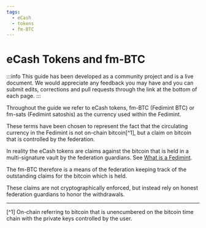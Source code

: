 ```yaml
---
tags:
  - eCash
  - tokens
  - fm-BTC
---
```

# eCash Tokens and fm-BTC

:::info
This guide has been developed as a community project and is a live document. We would appreciate any feedback you may have and you can submit edits, corrections and pull requests through the link at the bottom of each page.
:::

Throughout the guide we refer to eCash tokens, fm-BTC (Fedimint BTC) or fm-sats (Fedimint satoshis) as the currency used within the Fedimint. 

These terms have been chosen to represent the fact that the circulating currency in the Fedimint is not on-chain bitcoin[^1], but a claim on bitcoin that is controlled by the federation.

In reality the eCash tokens are claims against the bitcoin that is held in a multi-signature vault by the federation guardians. See [What is a Fedimint](/docs/GettingStarted/What-is-a-Fedimint).

The fm-BTC therefore is a means of the federation keeping track of the outstanding claims for the bitcoin which is held. 

These claims are not cryptographically enforced, but instead rely on honest federation guardians to honor the withdrawals. 

---

[^1] On-chain referring to bitcoin that is unencumbered on the bitcoin time chain with the private keys controlled by the user. 